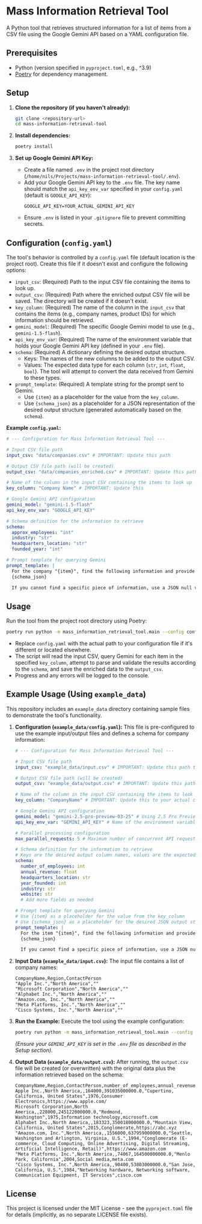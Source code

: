 # Mass Information Retrieval Tool

A Python tool that retrieves structured information for a list of items from a CSV file using the Google Gemini API based on a YAML configuration file.

## Prerequisites

*   Python (version specified in `pyproject.toml`, e.g., ^3.9)
*   [Poetry](https://python-poetry.org/) for dependency management.

## Setup

1.  **Clone the repository (if you haven't already):**
    ```bash
    git clone <repository-url>
    cd mass-information-retrieval-tool
    ```

2.  **Install dependencies:**
    ```bash
    poetry install
    ```

3.  **Set up Google Gemini API Key:**
    *   Create a file named `.env` in the project root directory (`/home/nils/Projects/mass-information-retrieval-tool/.env`).
    *   Add your Google Gemini API key to the `.env` file. The key name should match the `api_key_env_var` specified in your `config.yaml` (default is `GOOGLE_API_KEY`):
        ```dotenv
        GOOGLE_API_KEY=YOUR_ACTUAL_GEMINI_API_KEY
        ```
    *   Ensure `.env` is listed in your `.gitignore` file to prevent committing secrets.

## Configuration (`config.yaml`)

The tool's behavior is controlled by a `config.yaml` file (default location is the project root). Create this file if it doesn't exist and configure the following options:

*   `input_csv`: (Required) Path to the input CSV file containing the items to look up.
*   `output_csv`: (Required) Path where the enriched output CSV file will be saved. The directory will be created if it doesn't exist.
*   `key_column`: (Required) The name of the column in the `input_csv` that contains the items (e.g., company names, product IDs) for which information should be retrieved.
*   `gemini_model`: (Required) The specific Google Gemini model to use (e.g., `gemini-1.5-flash`).
*   `api_key_env_var`: (Required) The name of the environment variable that holds your Google Gemini API key (defined in your `.env` file).
*   `schema`: (Required) A dictionary defining the desired output structure.
    *   Keys: The names of the new columns to be added to the output CSV.
    *   Values: The expected data type for each column (`str`, `int`, `float`, `bool`). The tool will attempt to convert the data received from Gemini to these types.
*   `prompt_template`: (Required) A template string for the prompt sent to Gemini.
    *   Use `{item}` as a placeholder for the value from the `key_column`.
    *   Use `{schema_json}` as a placeholder for a JSON representation of the desired output structure (generated automatically based on the `schema`).

**Example `config.yaml`:**

```yaml
# --- Configuration for Mass Information Retrieval Tool ---

# Input CSV file path
input_csv: "data/companies.csv" # IMPORTANT: Update this path

# Output CSV file path (will be created)
output_csv: "data/companies_enriched.csv" # IMPORTANT: Update this path

# Name of the column in the input CSV containing the items to look up
key_column: "Company Name" # IMPORTANT: Update this

# Google Gemini API configuration
gemini_model: "gemini-1.5-flash"
api_key_env_var: "GOOGLE_API_KEY"

# Schema definition for the information to retrieve
schema:
  approx_employees: "int"
  industry: "str"
  headquarters_location: "str"
  founded_year: "int"

# Prompt template for querying Gemini
prompt_template: |
  For the company "{item}", find the following information and provide it strictly as a JSON object matching this structure:
  {schema_json}

  If you cannot find a specific piece of information, use a JSON null value for that key. Do not add any explanatory text outside the JSON object.
```

## Usage

Run the tool from the project root directory using Poetry:

```bash
poetry run python -m mass_information_retrieval_tool.main --config config.yaml
```

*   Replace `config.yaml` with the actual path to your configuration file if it's different or located elsewhere.
*   The script will read the input CSV, query Gemini for each item in the specified `key_column`, attempt to parse and validate the results according to the `schema`, and save the enriched data to the `output_csv`.
*   Progress and any errors will be logged to the console.

## Example Usage (Using `example_data`)

This repository includes an `example_data` directory containing sample files to demonstrate the tool's functionality.

1.  **Configuration (`example_data/config.yaml`):**
    This file is pre-configured to use the example input/output files and defines a schema for company information:
    ```yaml
    # --- Configuration for Mass Information Retrieval Tool ---

    # Input CSV file path
    input_csv: "example_data/input.csv" # IMPORTANT: Update this path to your actual input file

    # Output CSV file path (will be created)
    output_csv: "example_data/output.csv" # IMPORTANT: Update this path if needed

    # Name of the column in the input CSV containing the items to look up
    key_column: "CompanyName" # IMPORTANT: Update this to your actual column name

    # Google Gemini API configuration
    gemini_model: "gemini-2.5-pro-preview-03-25" # Using 2.5 Pro Preview model
    api_key_env_var: "GEMINI_API_KEY" # Name of the environment variable holding the API key

    # Parallel processing configuration
    max_parallel_requests: 5 # Maximum number of concurrent API requests (adjust as needed)

    # Schema definition for the information to retrieve
    # Keys are the desired output column names, values are the expected data types (str, int, float, bool)
    schema:
      number_of_employees: int
      annual_revenue: float
      headquarters_location: str
      year_founded: int
      industry: str
      website: str
      # Add more fields as needed

    # Prompt template for querying Gemini
    # Use {item} as a placeholder for the value from the key_column
    # Use {schema_json} as a placeholder for the desired JSON output structure
    prompt_template: |
      For the item "{item}", find the following information and provide it strictly as a JSON object matching this structure:
      {schema_json}

      If you cannot find a specific piece of information, use a JSON null value for that key. Do not add any explanatory text outside the JSON object.
    ```

2.  **Input Data (`example_data/input.csv`):**
    The input file contains a list of company names:
    ```csv
    CompanyName,Region,ContactPerson
    "Apple Inc.","North America",""
    "Microsoft Corporation","North America",""
    "Alphabet Inc.","North America",""
    "Amazon.com, Inc.","North America",""
    "Meta Platforms, Inc.","North America",""
    "Cisco Systems, Inc.","North America",""
    ```

3.  **Run the Example:**
    Execute the tool using the example configuration:
    ```bash
    poetry run python -m mass_information_retrieval_tool.main --config example_data/config.yaml
    ```
    *(Ensure your `GEMINI_API_KEY` is set in the `.env` file as described in the Setup section).*

4.  **Output Data (`example_data/output.csv`):**
    After running, the `output.csv` file will be created (or overwritten) with the original data plus the information retrieved based on the schema:
    ```csv
    CompanyName,Region,ContactPerson,number_of_employees,annual_revenue,headquarters_location,year_founded,industry,website
    Apple Inc.,North America,,164000,391035000000.0,"Cupertino, California, United States",1976,Consumer Electronics,https://www.apple.com/
    Microsoft Corporation,North America,,228000,245122000000.0,"Redmond, Washington",1975,Information technology,microsoft.com
    Alphabet Inc.,North America,,183323,350018000000.0,"Mountain View, California, United States",2015,Conglomerate,https://abc.xyz
    "Amazon.com, Inc.",North America,,1556000,637959000000.0,"Seattle, Washington and Arlington, Virginia, U.S.",1994,"Conglomerate (E-commerce, Cloud Computing, Online Advertising, Digital Streaming, Artificial Intelligence, Retail)",https://www.amazon.com
    "Meta Platforms, Inc.",North America,,74067,164500000000.0,"Menlo Park, California",2004,Social media,meta.com
    "Cisco Systems, Inc.",North America,,90400,53803000000.0,"San Jose, California, U.S.",1984,"Networking hardware, Networking software, Communication Equipment, IT Services",cisco.com
    ```

## License

This project is licensed under the MIT License - see the `pyproject.toml` file for details (implicitly, as no separate LICENSE file exists).
